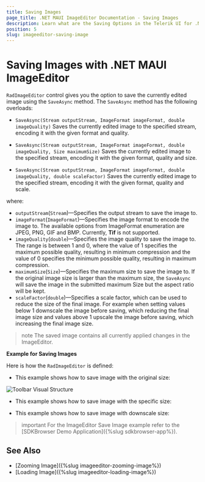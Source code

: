 ```yaml
---
title: Saving Images
page_title: .NET MAUI ImageEditor Documentation - Saving Images
description: Learn what are the Saving Options in the Telerik UI for .NET MAUI ImageEditor control provides.
position: 5
slug: imageeditor-saving-image
---
```


# Saving Images with .NET MAUI ImageEditor

`RadImageEditor` control gives you the option to save the currently edited image using the `SaveAsync` method. The `SaveAsync` method has the following overloads:

* `SaveAsync(Stream outputStream, ImageFormat imageFormat, double imageQuality)`
Saves the currently edited image to the specified stream, encoding it with the given format and quality.

* `SaveAsync(Stream outputStream, ImageFormat imageFormat, double imageQuality, Size maximumSize)`
Saves the currently edited image to the specified stream, encoding it with the given format, quality and size.

* `SaveAsync(Stream outputStream, ImageFormat imageFormat, double imageQuality, double scaleFactor)`
Saves the currently edited image to the specified stream, encoding it with the given format, quality and scale.

where:

* `outputStream`(`Stream`)&mdash;Specifies the output stream to save the image to.
* `imageFormat`(`ImageFormat`)&mdash;Specifies the image format to encode the image to. The available options from ImageFormat enumeration are JPEG, PNG, GIF and BMP. Currently, **Tif** is not supported.
* `imageQuality`(`double`)&mdash;Specifies the image quality to save the image to. The range is between 1 and 0, where the value of 1 specifies the maximum possible quality, resulting in minimum compression and the value of 0 specifies the minimum possible quality, resulting in maximum compression.
* `maximumSize`(`Size`)&mdash;Specifies the maximum size to save the image to. If the original image size is larger than the maximum size, the `SaveAsync` will save the image in the submitted maximum Size but the aspect ratio will be kept.
* `scaleFactor`(`double`)&mdash;Specifies a scale factor, which can be used to reduce the size of the final image. For example when setting values below 1 downscale the image before saving, which reducing the final image size and values above 1 upscale the image before saving, which increasing the final image size.

>note The saved image contains all currently applied changes in the ImageEditor.

**Example for Saving Images**

Here is how the `RadImageEditor` is defined:

<snippet id='imageeditor-save-image'/>

* This example shows how to save image with the original size:

<snippet id='imageeditor-saveimage-original'/>

![Toolbar Visual Structure](images/imageeditor-saving-originalsize.png "Visual elements of Toolbar")

* This example shows how to save image with the specific size:

<snippet id='imageeditor-saveimage-specific-size'/>

* This example shows how to save image with downscale size:

<snippet id='imageeditor-saveimage-downscaled'/>

 >important For the ImageEditor Save Image example refer to the [SDKBrowser Demo Application]({%slug sdkbrowser-app%}).

## See Also

- [Zooming Image]({%slug imageeditor-zooming-image%})
- [Loading Image]({%slug imageeditor-loading-image%})